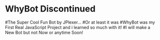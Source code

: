 # WhyBot Discontinued

#The Super Cool Fun Bot by JPlexer...
#Or at least it was
#WhyBot was my First Real JavaScript Project and i learned so much with it!
#I will make a New Bot but not Now or anytime Soon!



